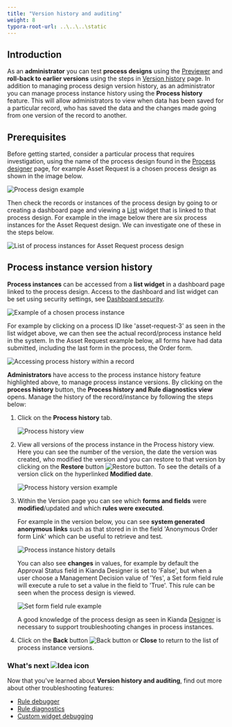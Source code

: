 ```yaml
---
title: "Version history and auditing"
weight: 8
typora-root-url: ..\..\..\static
---
```


## Introduction
As an **administrator** you can test **process designs** using the [Previewer](/platform/application-designer/designer/previewer/) and **roll-back to earlier versions** using the steps in [Version history](/platform/application-designer/designer/version-history/) page. In addition to managing process design version history, as an administrator you can manage process instance history using the **Process history** feature. This will allow administrators to view when data has been saved for a particular record, who has saved the data and the changes made going from one version of the record to another. 

## Prerequisites

Before getting started, consider a particular process that requires investigation, using the name of the process design found in the [Process designer](/platform/application-designer/) page, for example Asset Request is a chosen process design as shown in the image below.

![Process design example](/images/process-design-example.jpg)

Then check the records or instances of the process design by going to or creating a dashboard page and viewing a [List](/platform/pages/list/) widget that is linked to that process design. For example in the image below there are six process instances for the Asset Request design. We can investigate one of these in the steps below.

![List of process instances for Asset Request process design](/images/list-of-instances-example.jpg)



## Process instance version history

**Process instances** can be accessed from a **list widget** in a dashboard page linked to the process design. Access to the dashboard and list widget can be set using security settings, see [Dashboard security](/security/process-level-security/#dashboard-security).

![Example of a chosen process instance](/images/chosen-instance-example.jpg)

For example by clicking on a process ID like 'asset-request-3' as seen in the list widget above, we can then see the actual record/process instance held in the system. In the Asset Request example below, all forms have had data submitted, including the last form in the process, the Order form.

![Accessing process history within a record](/images/accessing-process-history.jpg)

**Administrators** have access to the process instance history feature highlighted above, to manage process instance versions. By clicking on the **process history** button, the **Process history and Rule diagnostics view** opens. Manage the history of the record/instance by following the steps below:

1. Click on the **Process history** tab. 

   ![Process history view](/images/process-history-tab.jpg)

2. View all versions of the process instance in the Process history view. Here you can see the number of the version, the date the version was created, who modified the version and you can restore to that version by clicking on the **Restore** button ![Restore button](/images/restore.png). To see the details of a version click on the hyperlinked **Modified date**.

   ![Process history version example](/images/process-version-eg.jpg)

3. Within the Version page you can see which **forms and fields** were **modified**/updated and which **rules were executed**. 

   For example in the version below, you can see **system generated anonymous links** such as that stored in in the field 'Anonymous Order form Link' which can be useful to retrieve and test. 

   ![Process instance history details](/images/process-history-details.jpg)

   You can also see **changes** in values, for example by default the Approval Status field in Kianda Designer is set to 'False', but when a user choose a Management Decision value of 'Yes', a Set form field rule will execute a rule to set a value in the field to 'True'. This rule can be seen when the process design is viewed.

   ![Set form field rule example](/images/set-form-field-eg.jpg)

   A good knowledge of the process design as seen in Kianda [Designer](/platform/application-designer/designer/) is necessary to support troubleshooting changes in process instances. 

4. Click on the **Back** button ![Back button](/images/back-process-history.jpg) or **Close** to return to the list of process instance versions. 



### What's next  ![Idea icon](/images/18.png) ###

Now that you've learned about **Version history and auditing**, find out more about other troubleshooting features:

- [Rule debugger](/troubleshooting/rule-debugger)
- [Rule diagnostics](/troubleshooting/rule-diagnostics/)
- [Custom widget debugging](/troubleshooting/custom-widget-debugging/)